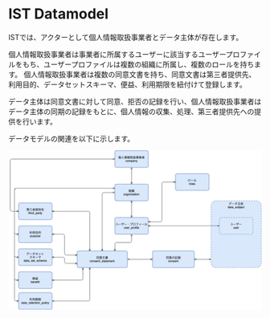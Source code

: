 # IST Datamodel

ISTでは、アクターとして個人情報取扱事業者とデータ主体が存在します。

個人情報取扱事業者は事業者に所属するユーザーに該当するユーザープロファイルをもち、ユーザープロファイルは複数の組織に所属し、複数のロールを持ちます。
個人情報取扱事業者は複数の同意文書を持ち、同意文書は第三者提供先、利用目的、データセットスキーマ、便益、利用期限を紐付けて登録します。

データ主体は同意文書に対して同意、拒否の記録を行い、個人情報取扱事業者はデータ主体の同期の記録をもとに、個人情報の収集、処理、第三者提供先への提供を行います。

データモデルの関連を以下に示します。

![論理データモデル](./IST%20v2.00%20Data%20Model.png)
